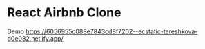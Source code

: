 # React Airbnb Clone
Demo https://6056955c088e7843cd8f7202--ecstatic-tereshkova-d0e082.netlify.app/
